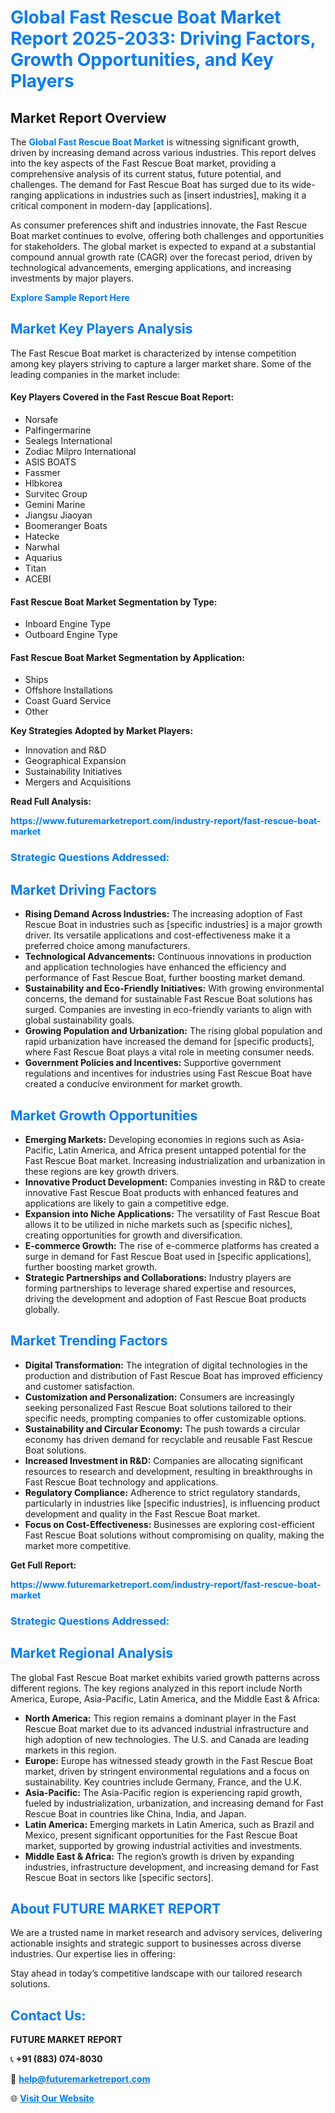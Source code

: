 <h1 style="color: #007BFF;">Global Fast Rescue Boat Market Report 2025-2033: Driving Factors, Growth Opportunities, and Key Players</h1>

<section id="overview">
<h2>Market Report Overview</h2>
<p>The <a href="https://www.futuremarketreport.com/industry-report/fast-rescue-boat-market" style="color: #007BFF; text-decoration: none;"><strong>Global Fast Rescue Boat Market</strong></a> is witnessing significant growth, driven by increasing demand across various industries. This report delves into the key aspects of the Fast Rescue Boat market, providing a comprehensive analysis of its current status, future potential, and challenges. The demand for Fast Rescue Boat has surged due to its wide-ranging applications in industries such as [insert industries], making it a critical component in modern-day [applications].</p>
<p>As consumer preferences shift and industries innovate, the Fast Rescue Boat market continues to evolve, offering both challenges and opportunities for stakeholders. The global market is expected to expand at a substantial compound annual growth rate (CAGR) over the forecast period, driven by technological advancements, emerging applications, and increasing investments by major players.</p>
</section>

<section id="overview">
<p><a href="https://www.futuremarketreport.com/request-sample/reportId=57139" style="color: #007BFF; text-decoration: none;"><strong>Explore Sample Report Here</strong></a></p>
</section>

<section id="key-players">
<h2 style="color: #007BFF;">Market Key Players Analysis</h2>
<p>The Fast Rescue Boat market is characterized by intense competition among key players striving to capture a larger market share. Some of the leading companies in the market include:</p>
<h4>Key Players Covered in the Fast Rescue Boat Report:</h4>
<ul><li>Norsafe</li><li>Palfingermarine</li><li>Sealegs International</li><li>Zodiac Milpro International</li><li>ASIS BOATS</li><li>Fassmer</li><li>Hlbkorea</li><li>Survitec Group</li><li>Gemini Marine</li><li>Jiangsu Jiaoyan</li><li>Boomeranger Boats</li><li>Hatecke</li><li>Narwhal</li><li>Aquarius</li><li>Titan</li><li>ACEBI</li></ul>
<h4>Fast Rescue Boat Market Segmentation by Type:</h4>
<ul><li>Inboard Engine Type</li><li>Outboard Engine Type</li></ul>

<h4>Fast Rescue Boat Market Segmentation by Application:</h4>
<ul><li>Ships</li><li>Offshore Installations</li><li>Coast Guard Service</li><li>Other</li></ul>
<p><strong>Key Strategies Adopted by Market Players:</strong></p>
<ul>
<li>Innovation and R&D</li>
<li>Geographical Expansion</li>
<li>Sustainability Initiatives</li>
<li>Mergers and Acquisitions</li>
</ul>
</section>

<section>
<p><strong>Read Full Analysis: </strong></p><a href="https://www.futuremarketreport.com/industry-report/fast-rescue-boat-market" style="color: #007BFF; text-decoration: none;"><strong>https://www.futuremarketreport.com/industry-report/fast-rescue-boat-market</strong></a>
<h3 style="color: #007BFF;">Strategic Questions Addressed:</h3>
</section>

<section id="driving-factors">
<h2 style="color: #007BFF;">Market Driving Factors</h2>
<ul>
<li><strong>Rising Demand Across Industries:</strong> The increasing adoption of Fast Rescue Boat in industries such as [specific industries] is a major growth driver. Its versatile applications and cost-effectiveness make it a preferred choice among manufacturers.</li>
<li><strong>Technological Advancements:</strong> Continuous innovations in production and application technologies have enhanced the efficiency and performance of Fast Rescue Boat, further boosting market demand.</li>
<li><strong>Sustainability and Eco-Friendly Initiatives:</strong> With growing environmental concerns, the demand for sustainable Fast Rescue Boat solutions has surged. Companies are investing in eco-friendly variants to align with global sustainability goals.</li>
<li><strong>Growing Population and Urbanization:</strong> The rising global population and rapid urbanization have increased the demand for [specific products], where Fast Rescue Boat plays a vital role in meeting consumer needs.</li>
<li><strong>Government Policies and Incentives:</strong> Supportive government regulations and incentives for industries using Fast Rescue Boat have created a conducive environment for market growth.</li>
</ul>
</section>

<section id="growth-opportunities">
<h2 style="color: #007BFF;">Market Growth Opportunities</h2>
<ul>
<li><strong>Emerging Markets:</strong> Developing economies in regions such as Asia-Pacific, Latin America, and Africa present untapped potential for the Fast Rescue Boat market. Increasing industrialization and urbanization in these regions are key growth drivers.</li>
<li><strong>Innovative Product Development:</strong> Companies investing in R&D to create innovative Fast Rescue Boat products with enhanced features and applications are likely to gain a competitive edge.</li>
<li><strong>Expansion into Niche Applications:</strong> The versatility of Fast Rescue Boat allows it to be utilized in niche markets such as [specific niches], creating opportunities for growth and diversification.</li>
<li><strong>E-commerce Growth:</strong> The rise of e-commerce platforms has created a surge in demand for Fast Rescue Boat used in [specific applications], further boosting market growth.</li>
<li><strong>Strategic Partnerships and Collaborations:</strong> Industry players are forming partnerships to leverage shared expertise and resources, driving the development and adoption of Fast Rescue Boat products globally.</li>
</ul>
</section>

<section id="trending-factors">
<h2 style="color: #007BFF;">Market Trending Factors</h2>
<ul>
<li><strong>Digital Transformation:</strong> The integration of digital technologies in the production and distribution of Fast Rescue Boat has improved efficiency and customer satisfaction.</li>
<li><strong>Customization and Personalization:</strong> Consumers are increasingly seeking personalized Fast Rescue Boat solutions tailored to their specific needs, prompting companies to offer customizable options.</li>
<li><strong>Sustainability and Circular Economy:</strong> The push towards a circular economy has driven demand for recyclable and reusable Fast Rescue Boat solutions.</li>
<li><strong>Increased Investment in R&D:</strong> Companies are allocating significant resources to research and development, resulting in breakthroughs in Fast Rescue Boat technology and applications.</li>
<li><strong>Regulatory Compliance:</strong> Adherence to strict regulatory standards, particularly in industries like [specific industries], is influencing product development and quality in the Fast Rescue Boat market.</li>
<li><strong>Focus on Cost-Effectiveness:</strong> Businesses are exploring cost-efficient Fast Rescue Boat solutions without compromising on quality, making the market more competitive.</li>
</ul>
</section>

<section>
<p><strong>Get Full Report: </strong></p><a href="https://www.futuremarketreport.com/industry-report/fast-rescue-boat-market" style="color: #007BFF; text-decoration: none;"><strong>https://www.futuremarketreport.com/industry-report/fast-rescue-boat-market</strong></a>
<h3 style="color: #007BFF;">Strategic Questions Addressed:</h3>
</section>


<section id="regional-analysis">
<h2 style="color: #007BFF;">Market Regional Analysis</h2>
<p>The global Fast Rescue Boat market exhibits varied growth patterns across different regions. The key regions analyzed in this report include North America, Europe, Asia-Pacific, Latin America, and the Middle East & Africa:</p>
<ul>
<li><strong>North America:</strong> This region remains a dominant player in the Fast Rescue Boat market due to its advanced industrial infrastructure and high adoption of new technologies. The U.S. and Canada are leading markets in this region.</li>
<li><strong>Europe:</strong> Europe has witnessed steady growth in the Fast Rescue Boat market, driven by stringent environmental regulations and a focus on sustainability. Key countries include Germany, France, and the U.K.</li>
<li><strong>Asia-Pacific:</strong> The Asia-Pacific region is experiencing rapid growth, fueled by industrialization, urbanization, and increasing demand for Fast Rescue Boat in countries like China, India, and Japan.</li>
<li><strong>Latin America:</strong> Emerging markets in Latin America, such as Brazil and Mexico, present significant opportunities for the Fast Rescue Boat market, supported by growing industrial activities and investments.</li>
<li><strong>Middle East & Africa:</strong> The region’s growth is driven by expanding industries, infrastructure development, and increasing demand for Fast Rescue Boat in sectors like [specific sectors].</li>
</ul>
</section>

<footer>
<h2 style="color: #007BFF;">About FUTURE MARKET REPORT</h2>
<p>We are a trusted name in market research and advisory services, delivering actionable insights and strategic support to businesses across diverse industries. Our expertise lies in offering:</p>

<p>Stay ahead in today’s competitive landscape with our tailored research solutions.</p>

<h2 style="color: #007BFF;">Contact Us:</h2>
<p><strong>FUTURE MARKET REPORT</strong></p>
<p>📞 <strong>+91 (883) 074-8030</strong></p>
<p>📧 <strong><a href="mailto:help@futuremarketreport.com" style="color: #007BFF;">help@futuremarketreport.com</a></strong></p>
<p>🌐 <strong><a href="https://www.futuremarketreport.com/" style="color: #007BFF;">Visit Our Website</a></strong></p>
</footer>